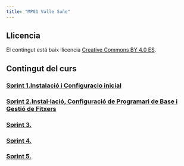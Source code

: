 ```yaml
---
title: "MP01 Valle Suñe"
---
```


## Llicencia

El contingut está baix llicencia [Creative Commons BY 4.0 ES](LICENSE.md).

## Contingut del curs

### [Sprint 1.Instalació i Configuracio inicial](projecte1/sprint1.md)  
### [Sprint 2.Instal·lació, Configuració de Programari de Base i Gestió de Fitxers ](projecte1/sprint2.md)  
### [Sprint 3. ](projecte1/sprint3.md)  
### [Sprint 4. ](projecte1/sprint4.md)  
### [Sprint 5. ](projecte1/sprint5.md)  
